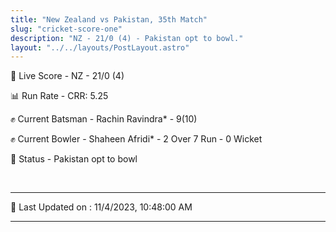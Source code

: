 ```yaml
---
title: "New Zealand vs Pakistan, 35th Match"
slug: "cricket-score-one"
description: "NZ - 21/0 (4) - Pakistan opt to bowl."
layout: "../../layouts/PostLayout.astro"
---
```


🔴 Live Score - NZ - 21/0 (4)  

📊 Run Rate - CRR: 5.25  

✊ Current Batsman - Rachin Ravindra* - 9(10)  

✊ Current Bowler - Shaheen Afridi* - 2 Over 7 Run - 0 Wicket  

📑 Status - Pakistan opt to bowl

<br />

***

📝 Last Updated on : 11/4/2023, 10:48:00 AM

***

